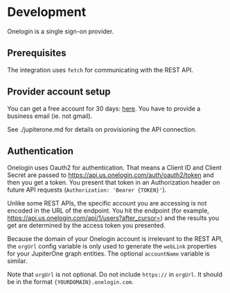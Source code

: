 # Development

Onelogin is a single sign-on provider.

## Prerequisites

The integration uses `fetch` for communicating with the REST API.

## Provider account setup

You can get a free account for 30 days:
[here](https://www.onelogin.com/free-trial). You have to provide a business
email (ie. not gmail).

See ./jupiterone.md for details on provisioning the API connection.

## Authentication

Onelogin uses Oauth2 for authentication. That means a Client ID and Client
Secret are passed to https://api.us.onelogin.com/auth/oauth2/token and then you
get a token. You present that token in an Authorization header on future API
requests (`Authorization: 'Bearer {TOKEN}'`).

Unlike some REST APIs, the specific account you are accessing is not encoded in
the URL of the endpoint. You hit the endpoint (for example,
https://api.us.onelogin.com/api/1/users?after_cursor=) and the results you get
are determined by the access token you presented.

Because the domain of your Onelogin account is irrelevant to the REST API, the
`orgUrl` config variable is only used to generate the `webLink` properties for
your JupiterOne graph entities. The optional `accountName` variable is similar.

Note that `orgUrl` is not optional. Do not include `https://` in `orgUrl`. It
should be in the format `{YOURDOMAIN}.onelogin.com`.
